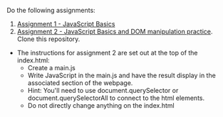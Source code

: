 Do the following assignments:

1) [Assignment 1 - JavaScript Basics](https://github.com/MattRice12/teaching/blob/master/week-3/assignment-1/assignment.js)
2) [Assignment 2 - JavaScript Basics and DOM manipulation practice](https://github.com/MattRice12/JavaScript-Basics-And-DOM-Practice/tree/master). Clone this repository.    
  - The instructions for assignment 2 are set out at the top of the index.html:
    - Create a main.js
    - Write JavaScript in the main.js and have the result display in the associated section of the webpage.
    - Hint: You'll need to use document.querySelector or document.querySelectorAll to connect to the html elements.
    - Do not directly change anything on the index.html
